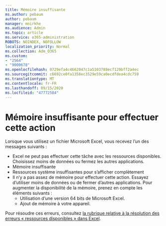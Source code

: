 ```yaml
---
title: Mémoire insuffisante
ms.author: pebaum
author: pebaum
manager: mnirkhe
ms.audience: Admin
ms.topic: article
ms.service: o365-administration
ROBOTS: NOINDEX, NOFOLLOW
localization_priority: Normal
ms.collection: Adm_O365
ms.custom:
- "2564"
- "9000678"
ms.openlocfilehash: 0729efa4c4662047c1a5103788ecf129bff2a4ec
ms.sourcegitcommit: c6692ce0fa1358ec3529e59ca0ecdfdea4cdc759
ms.translationtype: MT
ms.contentlocale: fr-FR
ms.lasthandoff: 09/15/2020
ms.locfileid: "47772584"
---
```

# <a name="there-isnt-enough-memory-to-complete-this-action"></a>Mémoire insuffisante pour effectuer cette action

Lorsque vous utilisez un fichier Microsoft Excel, vous recevez l’un des messages suivants :

- Excel ne peut pas effectuer cette tâche avec les ressources disponibles. Choisissez moins de données ou fermez les autres applications.
- Mémoire insuffisante
- Ressources système insuffisantes pour s’afficher complètement
- Il n’y a pas assez de mémoire pour effectuer cette action. Essayez d’utiliser moins de données ou de fermer d’autres applications. Pour augmenter la disponibilité de la mémoire, prenez en compte les éléments suivants : 
    - Utilisation d’une version 64 bits de Microsoft Excel.
    - Ajout de mémoire à votre appareil.

Pour résoudre ces erreurs, consultez [la rubrique relative à la résolution des erreurs « ressources disponibles » dans Excel](https://docs.microsoft.com/office/troubleshoot/excel/available-resources-errors).